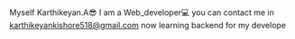 Myself Karthikeyan.A😎
I am a Web_developer💻
you can contact me in karthikeyankishore518@gmail.com
now learning backend for my develope
